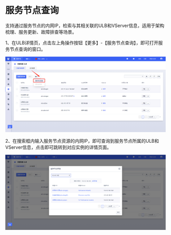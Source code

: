 # 服务节点查询

支持通过服务节点的内网IP，检索与其相关联的ULB和VServer信息，适用于架构梳理、服务更新、故障排查等场景。

1、在ULB详情页，点击左上角操作按钮【更多】-【服务节点查询】，即可打开服务节点查询的窗口。

![](/images/QueryBackend1.png)

2、在搜索框内输入服务节点资源的内网IP，即可查询到服务节点所属的ULB和VServer信息，点击即可跳转到对应实例的详情页面。

![](/images/QueryBackend2.png)

